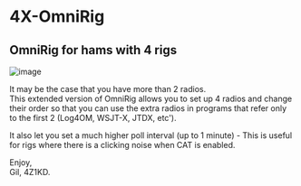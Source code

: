 # 4X-OmniRig
## OmniRig for hams with 4 rigs
![image](https://user-images.githubusercontent.com/24712835/133371774-0b86bd2b-206a-43ac-8bd0-edf10e5efcdf.png)

It may be the case that you have more than 2 radios.<br>
This extended version of OmniRig allows you to set up 4 radios and change their order so that you can use the extra radios in programs that refer only to the first 2 (Log4OM, WSJT-X, JTDX, etc').<br>

It also let you set a much higher poll interval (up to 1 minute) - This is useful for rigs where there is a clicking noise when CAT is enabled.

Enjoy,<br>
Gil, 4Z1KD.
